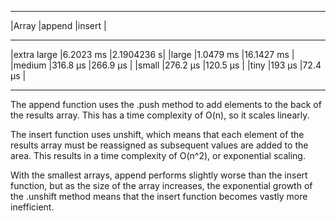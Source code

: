 
________________________________________
|Array          |append     |insert     |
________________________________________
|extra large    |6.2023 ms  |2.1904236 s|
|large          |1.0479 ms  |16.1427 ms |
|medium         |316.8 μs   |266.9 μs   |
|small          |276.2 μs   |120.5 μs   |
|tiny           |193 μs     |72.4 μs    |
________________________________________


The append function uses the .push method to add elements to the back of the results array.  This has a time complexity of O(n), so it scales linearly.  

The insert function uses unshift, which means that each element of the results array must be reassigned as subsequent values are added to the area.  This results in a time complexity of O(n^2), or exponential scaling.

With the smallest arrays, append performs slightly worse than the insert function, but as the size of the array increases, the exponential growth of the .unshift method means that the insert function becomes vastly more inefficient.